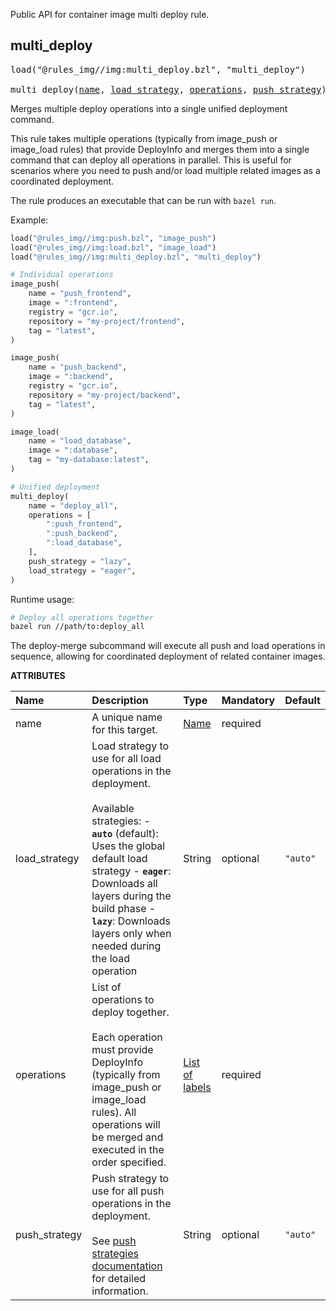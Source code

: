 <!-- Generated with Stardoc: http://skydoc.bazel.build -->

Public API for container image multi deploy rule.

<a id="multi_deploy"></a>

## multi_deploy

<pre>
load("@rules_img//img:multi_deploy.bzl", "multi_deploy")

multi_deploy(<a href="#multi_deploy-name">name</a>, <a href="#multi_deploy-load_strategy">load_strategy</a>, <a href="#multi_deploy-operations">operations</a>, <a href="#multi_deploy-push_strategy">push_strategy</a>)
</pre>

Merges multiple deploy operations into a single unified deployment command.

This rule takes multiple operations (typically from image_push or image_load rules)
that provide DeployInfo and merges them into a single command that can deploy all
operations in parallel. This is useful for scenarios where you need to push and/or
load multiple related images as a coordinated deployment.

The rule produces an executable that can be run with `bazel run`.

Example:

```python
load("@rules_img//img:push.bzl", "image_push")
load("@rules_img//img:load.bzl", "image_load")
load("@rules_img//img:multi_deploy.bzl", "multi_deploy")

# Individual operations
image_push(
    name = "push_frontend",
    image = ":frontend",
    registry = "gcr.io",
    repository = "my-project/frontend",
    tag = "latest",
)

image_push(
    name = "push_backend",
    image = ":backend",
    registry = "gcr.io",
    repository = "my-project/backend",
    tag = "latest",
)

image_load(
    name = "load_database",
    image = ":database",
    tag = "my-database:latest",
)

# Unified deployment
multi_deploy(
    name = "deploy_all",
    operations = [
        ":push_frontend",
        ":push_backend",
        ":load_database",
    ],
    push_strategy = "lazy",
    load_strategy = "eager",
)
```

Runtime usage:
```bash
# Deploy all operations together
bazel run //path/to:deploy_all
```

The deploy-merge subcommand will execute all push and load operations in sequence,
allowing for coordinated deployment of related container images.

**ATTRIBUTES**


| Name  | Description | Type | Mandatory | Default |
| :------------- | :------------- | :------------- | :------------- | :------------- |
| <a id="multi_deploy-name"></a>name |  A unique name for this target.   | <a href="https://bazel.build/concepts/labels#target-names">Name</a> | required |  |
| <a id="multi_deploy-load_strategy"></a>load_strategy |  Load strategy to use for all load operations in the deployment.<br><br>Available strategies: - **`auto`** (default): Uses the global default load strategy - **`eager`**: Downloads all layers during the build phase - **`lazy`**: Downloads layers only when needed during the load operation   | String | optional |  `"auto"`  |
| <a id="multi_deploy-operations"></a>operations |  List of operations to deploy together.<br><br>Each operation must provide DeployInfo (typically from image_push or image_load rules). All operations will be merged and executed in the order specified.   | <a href="https://bazel.build/concepts/labels">List of labels</a> | required |  |
| <a id="multi_deploy-push_strategy"></a>push_strategy |  Push strategy to use for all push operations in the deployment.<br><br>See [push strategies documentation](/docs/push-strategies.md) for detailed information.   | String | optional |  `"auto"`  |


